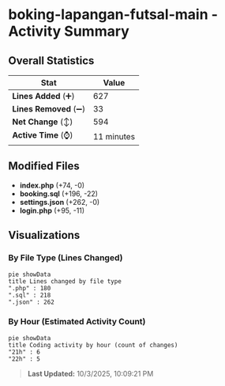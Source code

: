 # boking-lapangan-futsal-main - Activity Summary 

## Overall Statistics

| Stat                   | Value                                                             |
| ---------------------- | ----------------------------------------------------------------- |
| **Lines Added** (➕)   | 627                                          |
| **Lines Removed** (➖) | 33                                        |
| **Net Change** (↕)    | 594                |
| **Active Time** (⌚)   | 11 minutes |


## Modified Files
- **index.php** (+74, -0)
- **booking.sql** (+196, -22)
- **settings.json** (+262, -0)
- **login.php** (+95, -11)

## Visualizations

### By File Type (Lines Changed)

```mermaid
pie showData
title Lines changed by file type
".php" : 180
".sql" : 218
".json" : 262
```

### By Hour (Estimated Activity Count)

```mermaid
pie showData
title Coding activity by hour (count of changes)
"21h" : 6
"22h" : 5
```


> **Last Updated:** 10/3/2025, 10:09:21 PM
